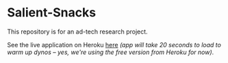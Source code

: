# Salient-Snacks

This repository is for an ad-tech research project.

See the live application on Heroku [here](https://salient-snacks.herokuapp.com/) _(app will take 20 seconds to load to warm up dynos – yes, we're using the free version from Heroku for now)_.
